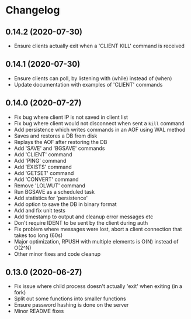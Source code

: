 # Changelog

## 0.14.2 (2020-07-30)

  * Ensure clients actually exit when a 'CLIENT KILL' command is received

## 0.14.1 (2020-07-30)

  * Ensure clients can poll, by listening with (while) instead of (when)
  * Update documentation with examples of 'CLIENT' commands

## 0.14.0 (2020-07-27)

  * Fix bug where client IP is not saved in client list
  * Fix bug where client would not disconnect when sent a `kill` command
  * Add persistence which writes commands in an AOF using WAL method
  * Saves and restores a DB from disk
  * Replays the AOF after restoring the DB
  * Add 'SAVE' and 'BGSAVE' commands
  * Add 'CLIENT' command
  * Add 'PING' command
  * Add 'EXISTS' command
  * Add 'GETSET' command
  * Add 'CONVERT' command
  * Remove 'LOLWUT' command
  * Run BGSAVE as a scheduled task
  * Add statistics for 'persistence'
  * Add option to save the DB in binary format
  * Add and fix unit tests
  * Add timestamp to output and cleanup error messages etc
  * Don't require IDENT to be sent by the client during auth
  * Fix problem where messages were lost, abort a client connection that takes too long (60s)
  * Major optimization, RPUSH with multiple elements is O(N) instead of O(2^N)
  * Other minor fixes and code cleanup

## 0.13.0 (2020-06-27)

  * Fix issue where child process doesn't actually 'exit' when exiting (in a fork)
  * Split out some functions into smaller functions
  * Ensure password hashing is done on the server
  * Minor README fixes
